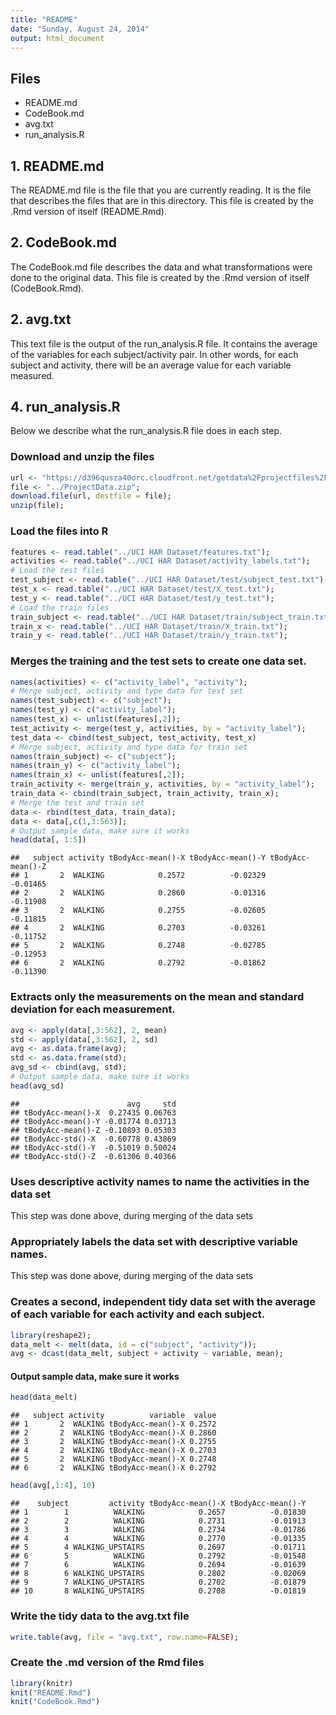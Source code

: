 ```yaml
---
title: "README"
date: "Sunday, August 24, 2014"
output: html_document
---
```


## Files

- README.md
- CodeBook.md
- avg.txt
- run_analysis.R


## 1. README.md

The README.md file is the file that you are currently reading. It is the file that describes the files that are in this directory. This file is created by the .Rmd version of itself (README.Rmd).

## 2. CodeBook.md

The CodeBook.md file describes the data and what transformations were done to the original data. This file is created by the .Rmd version of itself (CodeBook.Rmd).

## 2. avg.txt

This text file is the output of the run_analysis.R file. It contains the average of the variables for each subject/activity pair. In other words, for each subject and activity, there will be an average value for each variable measured. 

## 4. run_analysis.R

Below we describe what the run_analysis.R file does in each step.



### Download and unzip the files

```r
url <- "https://d396qusza40orc.cloudfront.net/getdata%2Fprojectfiles%2FUCI%20HAR%20Dataset.zip";
file <- "../ProjectData.zip";
download.file(url, destfile = file);
unzip(file);
```

### Load the files into R

```r
features <- read.table("../UCI HAR Dataset/features.txt");
activities <- read.table("../UCI HAR Dataset/activity_labels.txt");
# Load the test files
test_subject <- read.table("../UCI HAR Dataset/test/subject_test.txt");
test_x <- read.table("../UCI HAR Dataset/test/X_test.txt");
test_y <- read.table("../UCI HAR Dataset/test/y_test.txt");
# Load the train files
train_subject <- read.table("../UCI HAR Dataset/train/subject_train.txt");
train_x <- read.table("../UCI HAR Dataset/train/X_train.txt");
train_y <- read.table("../UCI HAR Dataset/train/y_train.txt");
```

### Merges the training and the test sets to create one data set.

```r
names(activities) <- c("activity_label", "activity");
# Merge subject, activity and type data for test set
names(test_subject) <- c("subject");
names(test_y) <- c("activity_label");
names(test_x) <- unlist(features[,2]);
test_activity <- merge(test_y, activities, by = "activity_label");
test_data <- cbind(test_subject, test_activity, test_x)
# Merge subject, activity and type data for train set
names(train_subject) <- c("subject");
names(train_y) <- c("activity_label");
names(train_x) <- unlist(features[,2]);
train_activity <- merge(train_y, activities, by = "activity_label");
train_data <- cbind(train_subject, train_activity, train_x);
# Merge the test and train set
data <- rbind(test_data, train_data);
data <- data[,c(1,3:563)];
# Output sample data, make sure it works
head(data[, 1:5])
```

```
##   subject activity tBodyAcc-mean()-X tBodyAcc-mean()-Y tBodyAcc-mean()-Z
## 1       2  WALKING            0.2572          -0.02329          -0.01465
## 2       2  WALKING            0.2860          -0.01316          -0.11908
## 3       2  WALKING            0.2755          -0.02605          -0.11815
## 4       2  WALKING            0.2703          -0.03261          -0.11752
## 5       2  WALKING            0.2748          -0.02785          -0.12953
## 6       2  WALKING            0.2792          -0.01862          -0.11390
```

### Extracts only the measurements on the mean and standard deviation for each measurement. 

```r
avg <- apply(data[,3:562], 2, mean)
std <- apply(data[,3:562], 2, sd)
avg <- as.data.frame(avg);
std <- as.data.frame(std);
avg_sd <- cbind(avg, std);
# Output sample data, make sure it works
head(avg_sd)
```

```
##                        avg     std
## tBodyAcc-mean()-X  0.27435 0.06763
## tBodyAcc-mean()-Y -0.01774 0.03713
## tBodyAcc-mean()-Z -0.10893 0.05303
## tBodyAcc-std()-X  -0.60778 0.43869
## tBodyAcc-std()-Y  -0.51019 0.50024
## tBodyAcc-std()-Z  -0.61306 0.40366
```

### Uses descriptive activity names to name the activities in the data set
This step was done above, during merging of the data sets

### Appropriately labels the data set with descriptive variable names. 
This step was done above, during merging of the data sets

### Creates a second, independent tidy data set with the average of each variable for each activity and each subject. 

```r
library(reshape2);
data_melt <- melt(data, id = c("subject", "activity"));
avg <- dcast(data_melt, subject + activity ~ variable, mean);
```
#### Output sample data, make sure it works

```r
head(data_melt)
```

```
##   subject activity          variable  value
## 1       2  WALKING tBodyAcc-mean()-X 0.2572
## 2       2  WALKING tBodyAcc-mean()-X 0.2860
## 3       2  WALKING tBodyAcc-mean()-X 0.2755
## 4       2  WALKING tBodyAcc-mean()-X 0.2703
## 5       2  WALKING tBodyAcc-mean()-X 0.2748
## 6       2  WALKING tBodyAcc-mean()-X 0.2792
```

```r
head(avg[,1:4], 10)
```

```
##    subject         activity tBodyAcc-mean()-X tBodyAcc-mean()-Y
## 1        1          WALKING            0.2657          -0.01830
## 2        2          WALKING            0.2731          -0.01913
## 3        3          WALKING            0.2734          -0.01786
## 4        4          WALKING            0.2770          -0.01335
## 5        4 WALKING_UPSTAIRS            0.2697          -0.01711
## 6        5          WALKING            0.2792          -0.01548
## 7        6          WALKING            0.2694          -0.01639
## 8        6 WALKING_UPSTAIRS            0.2802          -0.02069
## 9        7 WALKING_UPSTAIRS            0.2702          -0.01879
## 10       8 WALKING_UPSTAIRS            0.2708          -0.01819
```


### Write the tidy data to the avg.txt file

```r
write.table(avg, file = "avg.txt", row.name=FALSE);
```

### Create the .md version of the Rmd files

```r
library(knitr)
knit("README.Rmd")
knit("CodeBook.Rmd")
```
